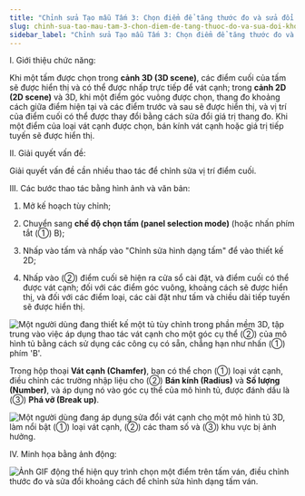 ```yaml
---
title: "Chỉnh sửa Tạo mẫu Tấm 3: Chọn điểm để tăng thước đo và sửa đổi khoảng cách"
slug: chinh-sua-tao-mau-tam-3-chon-diem-de-tang-thuoc-do-va-sua-doi-khoang-cach
sidebar_label: "Chỉnh sửa Tạo mẫu Tấm 3: Chọn điểm để tăng thước đo và sửa đổi khoảng cách"
---
```


I. Giới thiệu chức năng:

Khi một tấm được chọn trong **cảnh 3D (3D scene)**, các điểm cuối của tấm sẽ được hiển thị và có thể được nhấp trực tiếp để vát cạnh; trong **cảnh 2D (2D scene)** và 3D, khi một điểm góc vuông được chọn, thang đo khoảng cách giữa điểm hiện tại và các điểm trước và sau sẽ được hiển thị, và vị trí của điểm cuối có thể được thay đổi bằng cách sửa đổi giá trị thang đo. Khi một điểm của loại vát cạnh được chọn, bán kính vát cạnh hoặc giá trị tiếp tuyến sẽ được hiển thị.

II. Giải quyết vấn đề:

Giải quyết vấn đề cần nhiều thao tác để chỉnh sửa vị trí điểm cuối.

III. Các bước thao tác bằng hình ảnh và văn bản:

1. Mở kế hoạch tùy chỉnh;

2. Chuyển sang **chế độ chọn tấm (panel selection mode)** (hoặc nhấn phím tắt (①) B);

3. Nhấp vào tấm và nhấp vào "Chỉnh sửa hình dạng tấm" để vào thiết kế 2D;

4. Nhấp vào (②) điểm cuối sẽ hiện ra cửa sổ cài đặt, và điểm cuối có thể được vát cạnh; đối với các điểm góc vuông, khoảng cách sẽ được hiển thị, và đối với các điểm loại, các cài đặt như tấm và chiều dài tiếp tuyến sẽ được hiển thị.

![Một người dùng đang thiết kế một tủ tùy chỉnh trong phần mềm 3D, tập trung vào việc áp dụng thao tác vát cạnh cho một góc cụ thể (②) của mô hình tủ bằng cách sử dụng các công cụ có sẵn, chẳng hạn như nhấn (①) phím 'B'.](https://storage.googleapis.com/jegavn_kb/images/14224b15-1015-4d33-98bc-55cd537a0b9b.png)

Trong hộp thoại **Vát cạnh (Chamfer)**, bạn có thể chọn (①) loại vát cạnh, điều chỉnh các trường nhập liệu cho (②) **Bán kính (Radius)** và **Số lượng (Number)**, và áp dụng nó vào góc cụ thể của mô hình tủ, được đánh dấu là (③) **Phá vỡ (Break up)**.

![Một người dùng đang áp dụng sửa đổi vát cạnh cho một mô hình tủ 3D, làm nổi bật (①) loại vát cạnh, (②) các tham số và (③) khu vực bị ảnh hưởng.](https://storage.googleapis.com/jegavn_kb/images/789ea9d2-970e-4f73-bfcc-f8f0b86c804d.png)

IV. Minh họa bằng ảnh động:

![Ảnh GIF động thể hiện quy trình chọn một điểm trên tấm ván, điều chỉnh thước đo và sửa đổi khoảng cách để chỉnh sửa hình dạng tấm ván.](https://storage.googleapis.com/jegavn_kb/images/2c37eae8-85e3-47b3-a05f-923ea83ef38f.gif)